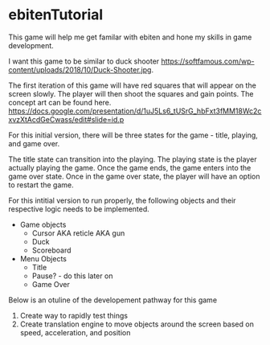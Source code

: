 # ebitenTutorial

This game will help me get familar with ebiten and hone my skills in game development.

I want this game to be similar to duck shooter https://softfamous.com/wp-content/uploads/2018/10/Duck-Shooter.jpg.

The first iteration of this game will have red squares that will appear on the screen slowly. The player will then shoot the squares and gain points. The concept art can be found here. https://docs.google.com/presentation/d/1uJ5Ls6_tUSrG_hbFxt3fMM18Wc2cxvzXtAcdGeCwass/edit#slide=id.p

For this initial version, there will be three states for the game - title, playing, and game over.

The title state can transition into the playing. The playing state is the player actually playing the game. Once the game ends, the game enters into the game over state. Once in the game over state, the player will have an option to restart the game.

For this intitial version to run properly, the following objects and their respective logic needs to be implemented.

- Game objects
  - Cursor AKA reticle AKA gun
  - Duck
  - Scoreboard
- Menu Objects
  - Title
  - Pause? - do this later on
  - Game Over

Below is an otuline of the developement pathway for this game

1. Create way to rapidly test things
2. Create translation engine to move objects around the screen based on speed, acceleration, and position
